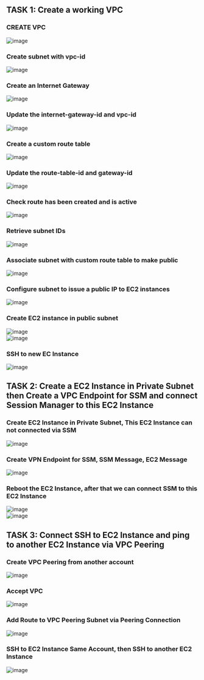 ## **TASK 1: Create a working VPC**<br />
### CREATE VPC<br />
![image](https://user-images.githubusercontent.com/89054503/160119616-5432de95-99e4-4cbd-910b-690f17b1b034.png)<br />
### Create subnet with vpc-id<br />
![image](https://user-images.githubusercontent.com/89054503/160119734-e893f283-c5b4-4984-818f-365658fea289.png)<br />
### Create an Internet Gateway<br />
![image](https://user-images.githubusercontent.com/89054503/160119790-17e10bc5-a2c2-49aa-8894-8f845351a8ea.png)<br />
### Update the internet-gateway-id and vpc-id<br />
![image](https://user-images.githubusercontent.com/89054503/160119841-e0322054-79fa-4cd2-b4bd-05eaf6c32847.png)<br />
### Create a custom route table<br />
![image](https://user-images.githubusercontent.com/89054503/160119860-d85c6b4c-3f6e-4841-be53-f7959f73c7e8.png)<br />
### Update the route-table-id and gateway-id <br />
![image](https://user-images.githubusercontent.com/89054503/160119888-ea4aa94a-3efd-4a82-adb9-4cf8bb10424c.png)<br />
### Check route has been created and is active<br />
![image](https://user-images.githubusercontent.com/89054503/160119923-9581b1ff-0ac6-4287-aad6-e6c0b3ec4c7b.png)<br />
### Retrieve subnet IDs<br />
![image](https://user-images.githubusercontent.com/89054503/160119939-e3a9d3f9-6157-4c88-8055-331da1c1f424.png)<br />
### Associate subnet with custom route table to make public <br />
![image](https://user-images.githubusercontent.com/89054503/160119964-c38f9d58-72f1-461c-8df0-021e76e87bc4.png)<br />
### Configure subnet to issue a public IP to EC2 instances<br />
![image](https://user-images.githubusercontent.com/89054503/160120012-458ac51f-9836-43ac-8ad8-065739d143cf.png)<br />
### Create EC2 instance in public subnet<br />
![image](https://user-images.githubusercontent.com/89054503/160120041-2407372b-2439-4d6c-abe8-cc27e4dcb81b.png)<br />
![image](https://user-images.githubusercontent.com/89054503/160120062-4bcb6d59-c8f1-4b4a-b6b1-0eb5a63e6645.png)<br />
### SSH to new EC Instance<br />
![image](https://user-images.githubusercontent.com/89054503/160120103-46b389c9-12ff-4d07-afcf-46c5340b90c4.png)<br />
## **TASK 2: Create a EC2 Instance in Private Subnet then Create a VPC Endpoint for SSM and connect Session Manager to this EC2 Instance**<br />
### Create EC2 Instance in Private Subnet, This EC2 Instance can not connected via SSM <br />
![image](https://user-images.githubusercontent.com/89054503/162139403-2d98608d-fd73-4cf8-a2c7-82f0fc55a386.png) <br />
### Create VPN Endpoint for SSM, SSM Message,  EC2 Message <br />
![image](https://user-images.githubusercontent.com/89054503/162139624-6c33e198-e974-43c4-86db-0a768276395b.png) <br />
### Reboot the EC2 Instance, after that we can connect SSM to this EC2 Instance <br />
![image](https://user-images.githubusercontent.com/89054503/162139963-61141827-600f-4c27-b49f-33262975d7ec.png) <br />
![image](https://user-images.githubusercontent.com/89054503/162139976-40a3bff4-f28c-411a-94ce-aa1034a17a66.png) <br />
## **TASK 3: Connect SSH to EC2 Instance and ping to another EC2 Instance via VPC Peering** <br />
### Create VPC Peering from another account <br />
![image](https://user-images.githubusercontent.com/89054503/162145871-2c6f7f49-eec8-4932-abd5-25e532fcd584.png)
### Accept VPC <br />
![image](https://user-images.githubusercontent.com/89054503/162140278-27b27eb6-c4ba-46fe-a509-72748682cdfb.png) <br />
### Add Route to VPC Peering Subnet via Peering Connection <br />
![image](https://user-images.githubusercontent.com/89054503/162146037-b0825175-e823-41f6-8187-ffe498139847.png)
### SSH to EC2 Instance Same Account, then SSH to another EC2 Instance <br />
![image](https://user-images.githubusercontent.com/89054503/162140326-bfbcf52d-81f6-4086-b55a-1d6986218ca7.png) <br />

